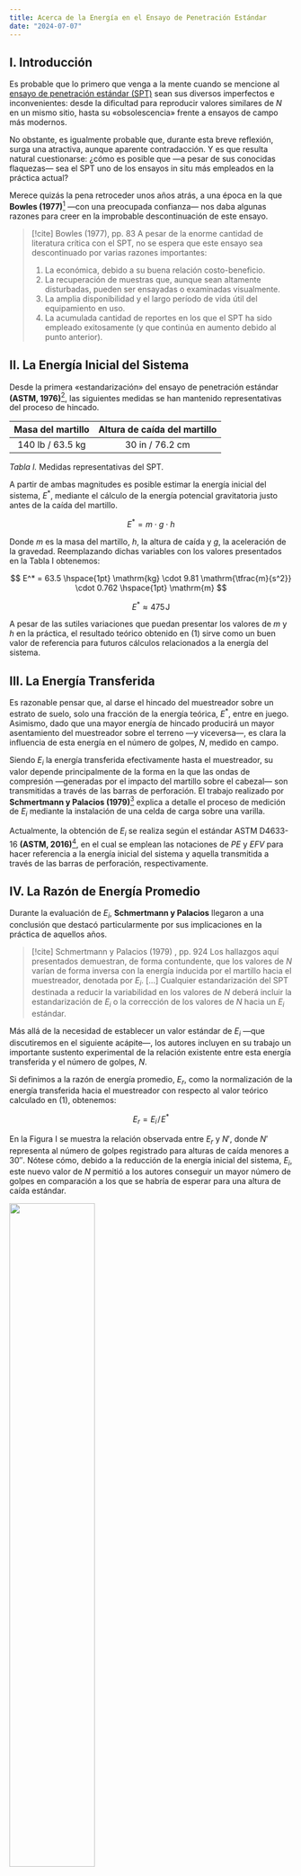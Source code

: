 ```yaml
---
title: Acerca de la Energía en el Ensayo de Penetración Estándar
date: "2024-07-07"
---
```


## I. Introducción

Es probable que lo primero que venga a la mente cuando se mencione al [ensayo de penetración estándar (SPT)](https://www.astm.org/d1586_d1586m-18e01.html) sean sus diversos imperfectos e inconvenientes: desde la dificultad para reproducir valores similares de $N$ en un mismo sitio, hasta su «obsolescencia» frente a ensayos de campo más modernos.

No obstante, es igualmente probable que, durante esta breve reflexión, surga una atractiva, aunque aparente contradacción. Y es que resulta natural cuestionarse: ¿cómo es posible que ―a pesar de sus conocidas flaquezas― sea el SPT uno de los ensayos in situ más empleados en la práctica actual?

Merece quizás la pena retroceder unos años atrás, a una época en la que **Bowles (1977)**[^1] ―con una preocupada confianza― nos daba algunas razones para creer en la improbable descontinuación de este ensayo.

> [!cite] Bowles (1977), pp. 83
> A pesar de la enorme cantidad de literatura crítica con el SPT, no se espera que este ensayo sea descontinuado por varias razones importantes:
> 1. La económica, debido a su buena relación costo-beneficio.
> 2. La recuperación de muestras que, aunque sean altamente disturbadas, pueden ser ensayadas o examinadas visualmente.
> 3. La amplia disponibilidad y el largo período de vida útil del equipamiento en uso.
> 4. La acumulada cantidad de reportes en los que el SPT ha sido empleado exitosamente (y que continúa en aumento debido al punto anterior).

## II. La Energía Inicial del Sistema

Desde la primera «estandarización» del ensayo de penetración estándar **(ASTM, 1976)**[^2], las siguientes medidas se han mantenido representativas del proceso de hincado.

| Masa del martillo | Altura de caída del martillo |
| :---------------: | :--------------------------: |
| 140 lb / 63.5 kg  |       30 in / 76.2 cm        |
  
<figcaption><i>Tabla I.</i> Medidas representativas del SPT.</figcaption>

A partir de ambas magnitudes es posible estimar la energía inicial del sistema, $E^*$, mediante el cálculo de la energía potencial gravitatoria justo antes de la caída del martillo.

$$
E^* = m \cdot g \cdot h
$$

Donde $m$ es la masa del martillo, $h$, la altura de caída y $g$, la aceleración de la gravedad. Reemplazando dichas variables con los valores presentados en la <lg>Tabla I</lg> obtenemos:

$$
E^* = 63.5 \hspace{1pt} \mathrm{kg}  \cdot 9.81 \mathrm{\tfrac{m}{s^2}}  \cdot 0.762 \hspace{1pt} \mathrm{m}
$$

$$
\tag{1}
E^* \approx 475 \hspace{1pt} \mathrm{J}
$$

A pesar de las sutiles variaciones que puedan presentar los valores de $m$ y $h$ en la práctica, el resultado teórico obtenido en $(1)$ sirve como un buen valor de referencia para futuros cálculos relacionados a la energía del sistema.

## III. La Energía Transferida

Es razonable pensar que, al darse el hincado del muestreador sobre un estrato de suelo, solo una fracción de la energía teórica, $E^*$, entre en juego. Asimismo, dado que una mayor energía de hincado producirá un mayor asentamiento del muestreador sobre el terreno ―y viceversa―, es clara la influencia de esta energía en el número de golpes, $N$, medido en campo.

Siendo $E_i$ la energía transferida efectivamente hasta el muestreador, su valor depende principalmente de la forma en la que las ondas de compresión ―generadas por el impacto del martillo sobre el cabezal― son transmitidas a través de las barras de perforación. El trabajo realizado por **Schmertmann y Palacios (1979)**[^3] explica a detalle el proceso de medición de $E_i$ mediante la instalación de una celda de carga sobre una varilla.

Actualmente, la obtención de $E_i$ se realiza según el estándar ASTM D4633-16 **(ASTM, 2016)**[^4], en el cual se emplean las notaciones de $PE$ y $EFV$ para hacer referencia a la energía inicial del sistema y aquella transmitida a través de las barras de perforación, respectivamente.

## IV. La Razón de Energía Promedio

Durante la evaluación de $E_i$, **Schmertmann y Palacios** llegaron a una conclusión que destacó particularmente por sus implicaciones en la práctica de aquellos años.

> [!cite] Schmertmann y Palacios (1979) , pp. 924
> Los hallazgos aquí presentados demuestran, de forma contundente, que los valores de $N$ varían de forma inversa con la energía inducida por el martillo hacia el muestreador, denotada por $E_i$. [...] Cualquier estandarización del SPT destinada a reducir la variabilidad en los valores de $N$ deberá incluir la estandarización de $E_i$ o la corrección de los valores de $N$ hacia un $E_i$ estándar.

Más allá de la necesidad de establecer un valor estándar de $E_i$ ―que discutiremos en el siguiente acápite―, los autores incluyen en su trabajo un importante sustento experimental de la relación existente entre esta energía transferida y el número de golpes, $N$.

Si definimos a la razón de energía promedio, $E_r$, como la normalización de la energía transferida hacia el muestreador con respecto al valor teórico calculado en $(1)$, obtenemos:

$$
\tag{2}
E_r = E_i \hspace{1pt}/\hspace{1pt} E^*
$$

En la <lg>Figura I</lg> se muestra la relación observada entre $E_r$ y $N'$, donde $N'$ representa al número de golpes registrado para alturas de caída menores a 30″. Nótese cómo, debido a la reducción de la energía inicial del sistema, $E_i$, este nuevo valor de $N$ permitió a los autores conseguir un mayor número de golpes en comparación a los que se habría de esperar para una altura de caída estándar.

<img class="svg_figure" src="/images/2024-07-07/Figure1.svg" width=55%>

<figcaption><i>Fig. I.</i> Relación observada entre la razón de energía promedio y el valor de N.<br><b>Schmertmann y Palacios (1979)</b></br></figcaption>

A partir de los resultados obtenidos por **Schmertmann y Palacios** se logró validar de manera experimental la existencia de una regla de proporcionalidad inversa entre el número de golpes, $N'$, y la razón de energía promedio, $E_r$, o lo que equivale a decir:

$$
\tag{3}
\dfrac{1}{N'} \propto E_r
$$

Esta relación ―cuya aplicación es igual de válida para el número de golpes, $N$― permitió establecer una conexión matemática clara entre ambas variables, lo que hizo posible comparar y ajustar los resultados obtenidos en diferentes pruebas y condiciones de campo, tales como variaciones en el equipamiento o los procedimientos empleados.

## V. La «Estandarización»

Durante los años siguientes a los hallazgos obtenidos por **Schmertmann y Palacios**, distintos investigadores se interesaron por la variabilidad de $E_i$ y su efecto en los valores de $N$ medidos en campo.

Entre el considerable conjunto de estudios al respecto, es importante destacar al realizado por **Robertson et al. (1982)**[^5]. En dicho trabajo, los autores muestran claramente cómo, a pesar de emplear un equipamiento diferente, la corrección del número de golpes en base a la relación propuesta por **Schmertmann y Palacios** era capaz de producir perfiles de $N$ consistentes.

![Figura II](/images/2022-04-25_02.png)

<figcaption><i>Fig. II.</i> Influencia de la corrección por energía en el perfil del número de golpes.<br><b>Robertson et al. (1982)</b></br></figcaption>

Siendo inteligible la importancia de la corrección por energía, la [Oficina Nacional de Estándares de los Estados Unidos](https://www.nist.gov/) encargó al equipo de **W. Kovacs** ―quien ya había realizado estudios similares― investigar la variabilidad de $E_r$. Asimismo, y de ser posible, se le pidió definir un valor de $E_r$ representativo de la práctica de dicho país.

El trabajo realizado por **Kovacs et al. (1983)**[^6] reportó variaciones de la razón de energía promedio en un rango del 30 hasta un 80 %. Esta amplia variabilidad en los valores de $E_r$ fue adjudicada esencialmente a las distinciones de cada empresa en la fabricación del equipamiento empleado, así como en sus procedimientos establecidos.

Respecto a la estandarización de la razón de energía promedio, los autores indicaron lo siguiente:

> [!cite] Kovacs et al. (1983) , pp. 63
> Hasta que el equipamiento del SPT sea estandarizado:
> 1. La energía transmitida a través de las barras de perforación deberá ser monitoreada y los resultados de las pruebas, ajustados a un nivel de energía estándar.
> 2. El empleo de *liners* en el muestreador deberá ser suprimido.
> 3. El procedimiento del ensayo deberá ser modificado con el fin de minimizar la variabilidad del mismo.

## VI. La Correción Por Energía

Aunque inicialmente **Kovacs et al. (1983)** y **Robertson et al. (1982)** habían coincidido en una razón de energía promedio del 55 % como valor represantivo en los Estados Unidos, no fue hasta el trabajo realizado por **Seed et al. (1985)**[^7] cuando se presentó por primera vez al valor de $E_r$ más extendido en la actualidad.

> [!cite] Seed et al. (1985), pp. 1431
> En una publicación reciente, **Kovacs et al. (1983)** recomiendan emplear una razón de energía del 55 % como estándar en futuras investigaciones relacionadas al SPT. [...] La corrección de los datos de campo se reduciría en gran medida si, en su lugar, una razón del 60 % fuese adoptada como valor estándar. Los valores de SPT obtenidos de esta forma serán designados $N_{60}$, y se determinarán a partir de la relación:
> $$
> \tag{4}
> N_{60} = N \cdot \dfrac{E_i}{60}
> $$

Desde entonces, la mayoría de estudios serios relacionados al SPT consideró como estándar al valor de $E_r$ propuesto por **H. Seed** y su equipo. Dicho respaldo favoreció, en gran  medida, a que la corrección por energía dada en $(4)$ se haya mantenido como un «estándar» hasta la fecha.

## VII. Cierre

Cuando inicié la redacción de esta memoria, me planteé transmitir ―desde un enfoque más histórico que crítico― el aspecto quizás más importante de uno de los ensayos in situ más extendidos en la práctica actual. No obstante, es importante aclarar que no pretendo con ello trastocar la imagen de un ensayo que, como se ha podido ver a largo de su historia, ha probado pecar de una dudosa replicabilidad.

Finalmente, deseo compartir las siguientes referencias a cualquiera con el interés por conocer más acerca de este interesante tema:

- [📖 Canadian Foundation Engineering Manual, 5th Edition](https://cdnsciencepub.com/doi/10.1139/9780920505502)
  - La **Tabla 5.4** de este excelente manual reúne un buen compilado de las circunstancias que pueden concurrir en valores de $N$ difíciles de reproducir.
- [🎞️ Medición de Energía de Caída del Martillo en el Ensayo de Penetración Estándar](https://drive.google.com/file/d/12_YKy8OA-DBA5C_aOzg3l7iCBAtyXg_2/view?usp=sharing)
  - Una muy completa presentación de **C. Ortiz** en la cual expone claramente la metodología actual para la medición de la energía transferida, $E_i$, durante el SPT.

[^1]: Bowles, J. E. (1977). *Foundation Analysis and Design (2nd ed.)*. McGraw-Hill.
[^2]: ASTM D1586-67 (1967). *Standard Method for Penetration Test and Split-Barrel Sampling of Soils*. ASTM Philadelphia.
[^3]: Schmertmann, J. H. y Palacios, A. (1979). *Energy Dynamics of SPT*. Journal of the Geotechnical Engineering Division (Vol. 105, Issue 8, pp. 909–926). American Society of Civil Engineers (ASCE).
[^4]: ASTM D4633-16 (2016). *Test Method for Energy Measurement for Dynamic Penetrometers*. ASTM International.
[^5]: Robertson, P. K.; Campanella, R. G. y Wightman, A. (1983). *SPT‐CPT Correlations*. Journal of Geotechnical Engineering (Vol. 109, Issue 11, pp. 1449–1459). American Society of Civil Engineers (ASCE).
[^6]: Kovacs, W. D.; Salomone, L. A. y Yokel, F. Y. (1983). *Comparison of Energy Measurements in the Standard Penetration Test Using the Cathead and Rope Method. Phases I and II*. National Bureau of Standards.
[^7]: Seed, H. B.; Tokimatsu, K.; Harder, L. F. y Chung, R. M. (1985). *Influence of SPT Procedures in Soil Liquefaction Resistance Evaluations*. Journal of Geotechnical Engineering (Vol. 111, Issue 12, pp. 1425–1445). American Society of Civil Engineers (ASCE).
[^8]: Société Canadienne de Géotechnique (2017). *Canadian Foundation Engineering Manual (4th ed.)*. Canadian Geotechnical Society.